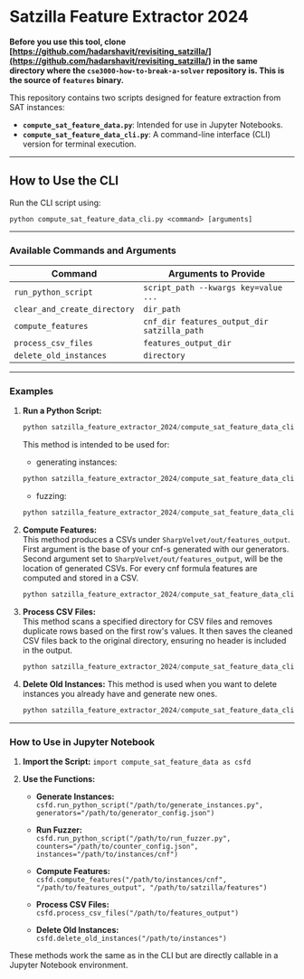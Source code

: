 # Satzilla Feature Extractor 2024

**Before you use this tool, clone [https://github.com/hadarshavit/revisiting_satzilla/](https://github.com/hadarshavit/revisiting_satzilla/) in the same directory where the `cse3000-how-to-break-a-solver` repository is. This is the source of `features` binary.**

This repository contains two scripts designed for feature extraction from SAT instances:

- **`compute_sat_feature_data.py`**: Intended for use in Jupyter Notebooks.
- **`compute_sat_feature_data_cli.py`**: A command-line interface (CLI) version for terminal execution.

---

## How to Use the CLI

Run the CLI script using:

`python compute_sat_feature_data_cli.py <command> [arguments]`

---

### **Available Commands and Arguments**

| Command                       | Arguments to Provide                            |
|------------------------------|-------------------------------------------------|
| `run_python_script`           | `script_path --kwargs key=value ...`            |
| `clear_and_create_directory`  | `dir_path`                                      |
| `compute_features`            | `cnf_dir features_output_dir satzilla_path`    |
| `process_csv_files`           | `features_output_dir`                           |
| `delete_old_instances`        | `directory`                                     |

---

### **Examples**

1. **Run a Python Script:**
   ```python
   python satzilla_feature_extractor_2024/compute_sat_feature_data_cli.py run_python_script /path/to/script.py --kwargs key1=value1 key2=value2
   ```

   This method is intended to be used for:
   
   - generating instances: 
   ```python
   python satzilla_feature_extractor_2024/compute_sat_feature_data_cli.py run_python_script     /path/to/cse3000-how-to-break-a-solver/SharpVelvet/src/generate_instances.py     --kwargs generators=/path/to/cse3000-how-to-break-a-solver/SharpVelvet/tool-config/example_generator_config_mc.json
   ```
   - fuzzing: 
   ```python
   python satzilla_feature_extractor_2024/compute_sat_feature_data_cli.py run_python_script     /path/to/cse3000-how-to-break-a-solver/SharpVelvet/src/run_fuzzer.py     --kwargs counters=/path/to/cse3000-how-to-break-a-solver/SharpVelvet/tool-config/example_counter_config_mc.json     instances=/path/to/cse3000-how-to-break-a-solver/SharpVelvet/out/instances/cnf
   ```

2. **Compute Features:**<br>
    This method produces a CSVs under `SharpVelvet/out/features_output`. First argument is the base of your cnf-s generated with our generators. Second argument set to `SharpVelvet/out/features_output`, will be the location of generated CSVs. For every cnf formula features are computed and stored in a CSV.
   ```python
   python satzilla_feature_extractor_2024/compute_sat_feature_data_cli.py compute_features     /path/to/cse3000-how-to-break-a-solver/SharpVelvet/out/instances/cnf     /path/to/cse3000-how-to-break-a-solver/SharpVelvet/out/features_output     /path/to/revisiting_satzilla/SAT-features-competition2024/features
   ```

3. **Process CSV Files:**<br>
    This method scans a specified directory for CSV files and removes duplicate rows based on the first row's values. It then saves the cleaned CSV files back to the original directory, ensuring no header is included in the output.
   ```python
   python satzilla_feature_extractor_2024/compute_sat_feature_data_cli.py process_csv_files     /path/to/cse3000-how-to-break-a-solver/SharpVelvet/out/features_output
   ```

4. **Delete Old Instances:**
    This method is used when you want to delete instances you already have and generate new ones.
   ```python
   python satzilla_feature_extractor_2024/compute_sat_feature_data_cli.py delete_old_instances     /path/to/cse3000-how-to-break-a-solver/SharpVelvet/out/instances
   ```

---

### **How to Use in Jupyter Notebook**

1. **Import the Script:**
   `import compute_sat_feature_data as csfd`

2. **Use the Functions:**
   - **Generate Instances:**  
     `csfd.run_python_script("/path/to/generate_instances.py", generators="/path/to/generator_config.json")`

   - **Run Fuzzer:**  
     `csfd.run_python_script("/path/to/run_fuzzer.py", counters="/path/to/counter_config.json", instances="/path/to/instances/cnf")`

   - **Compute Features:**  
     `csfd.compute_features("/path/to/instances/cnf", "/path/to/features_output", "/path/to/satzilla/features")`

   - **Process CSV Files:**  
     `csfd.process_csv_files("/path/to/features_output")`

   - **Delete Old Instances:**  
     `csfd.delete_old_instances("/path/to/instances")`

These methods work the same as in the CLI but are directly callable in a Jupyter Notebook environment.